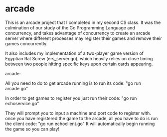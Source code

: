 # arcade

This is an arcade project that I completed in my second CS class. It was the culmination of our study of the Go Programming Language and concurrency, and takes advantage of concurrency to create an arcade server where different processes may register their games and remove their games concurrently.

It also includes my implementation of a two-player game version of Egyptian Rat Screw (ers_server.go), which heavily relies on close timing between two people hitting specific keys upon certain cards appearing.

arcade:

  All you need to do to get arcade running is to run its code:
     "go run arcade.go"

  In order to get games to register you just run their code:
     "go run echoservice.go" 

  They will prompt you to input a machine and port code to 
  register with. once you have registered the game to the arcade, 
  all you have to do is run the client code:
     "go run echoclient.go"
  It will automatically begin running the game so you can
  play!
